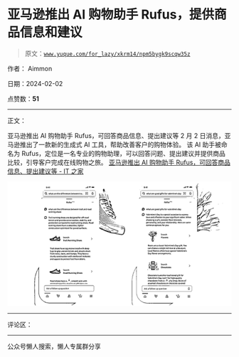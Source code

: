 # 亚马逊推出 AI 购物助手 Rufus，提供商品信息和建议

> 原文：[`www.yuque.com/for_lazy/xkrm14/npm5bygk9scqw35z`](https://www.yuque.com/for_lazy/xkrm14/npm5bygk9scqw35z)

作者： Aimmon

日期：2024-02-02

点赞数：**51**

* * *

正文：

亚马逊推出 AI 购物助手 Rufus，可回答商品信息、提出建议等 2 月 2 日消息，亚马逊推出了一款新的生成式 AI 工具，帮助改善客户的购物体验。 该
AI 助手被命名为 Rufus，定位是一名专业的购物助理，可以回答问题、提出建议并提供商品比较，引导客户完成在线购物之旅。 [亚马逊推出 AI 购物助手
Rufus，可回答商品信息、提出建议等 - IT 之家](https://www.ithome.com/0/748/591.htm)

![](img/925d84e358256c9d65dc09b0e26b9567.png)

* * *

评论区：

* * *

公众号懒人搜索，懒人专属群分享